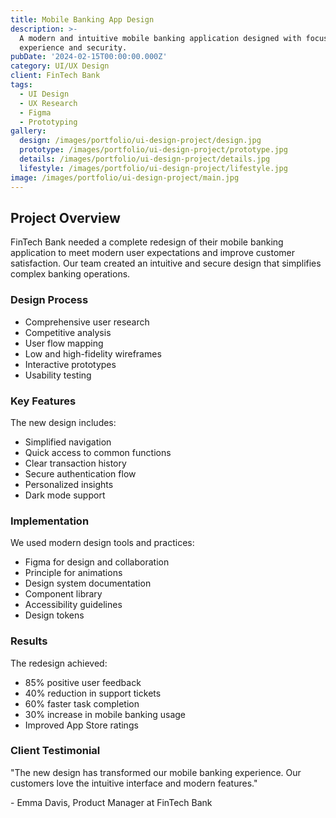 ```yaml
---
title: Mobile Banking App Design
description: >-
  A modern and intuitive mobile banking application designed with focus on user
  experience and security.
pubDate: '2024-02-15T00:00:00.000Z'
category: UI/UX Design
client: FinTech Bank
tags:
  - UI Design
  - UX Research
  - Figma
  - Prototyping
gallery:
  design: /images/portfolio/ui-design-project/design.jpg
  prototype: /images/portfolio/ui-design-project/prototype.jpg
  details: /images/portfolio/ui-design-project/details.jpg
  lifestyle: /images/portfolio/ui-design-project/lifestyle.jpg
image: /images/portfolio/ui-design-project/main.jpg
---
```


## Project Overview

FinTech Bank needed a complete redesign of their mobile banking application to meet modern user expectations and improve customer satisfaction. Our team created an intuitive and secure design that simplifies complex banking operations.

### Design Process

- Comprehensive user research
- Competitive analysis
- User flow mapping
- Low and high-fidelity wireframes
- Interactive prototypes
- Usability testing

### Key Features

The new design includes:
- Simplified navigation
- Quick access to common functions
- Clear transaction history
- Secure authentication flow
- Personalized insights
- Dark mode support

### Implementation

We used modern design tools and practices:
- Figma for design and collaboration
- Principle for animations
- Design system documentation
- Component library
- Accessibility guidelines
- Design tokens

### Results

The redesign achieved:
- 85% positive user feedback
- 40% reduction in support tickets
- 60% faster task completion
- 30% increase in mobile banking usage
- Improved App Store ratings

### Client Testimonial

"The new design has transformed our mobile banking experience. Our customers love the intuitive interface and modern features."

\- Emma Davis, Product Manager at FinTech Bank
